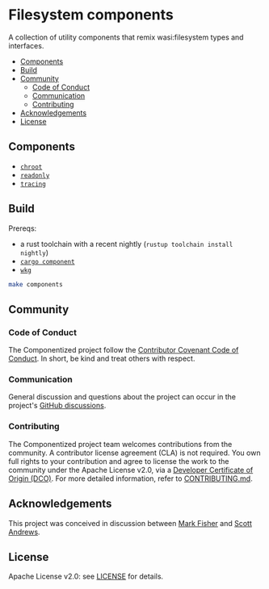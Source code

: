 # Filesystem components <!-- omit in toc -->

A collection of utility components that remix wasi:filesystem types and interfaces.

- [Components](#components)
- [Build](#build)
- [Community](#community)
  - [Code of Conduct](#code-of-conduct)
  - [Communication](#communication)
  - [Contributing](#contributing)
- [Acknowledgements](#acknowledgements)
- [License](#license)


## Components

- [`chroot`](./components/chroot/)
- [`readonly`](./components/readonly/)
- [`tracing`](./components/tracing/)

## Build

Prereqs:
- a rust toolchain with a recent nightly (`rustup toolchain install nightly`)
- [`cargo component`](https://github.com/bytecodealliance/cargo-component)
- [`wkg`](https://github.com/bytecodealliance/wasm-pkg-tools)

```sh
make components
```

## Community

### Code of Conduct

The Componentized project follow the [Contributor Covenant Code of Conduct](./CODE_OF_CONDUCT.md). In short, be kind and treat others with respect.

### Communication

General discussion and questions about the project can occur in the project's [GitHub discussions](https://github.com/orgs/componentized/discussions).

### Contributing

The Componentized project team welcomes contributions from the community. A contributor license agreement (CLA) is not required. You own full rights to your contribution and agree to license the work to the community under the Apache License v2.0, via a [Developer Certificate of Origin (DCO)](https://developercertificate.org). For more detailed information, refer to [CONTRIBUTING.md](CONTRIBUTING.md).

## Acknowledgements

This project was conceived in discussion between [Mark Fisher](https://github.com/markfisher) and [Scott Andrews](https://github.com/scothis).

## License

Apache License v2.0: see [LICENSE](./LICENSE) for details.
